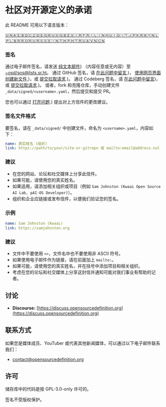 # 社区对开源定义的承诺

此 README 可用以下语言版本：
<!-- TRANSLATIONS_START -->
[🇺🇳](README.md)[🇦🇪](README-ar-AE.md)[🇧🇩](README-bn-BD.md)[🇨🇿](README-cs-CZ.md)[🇩🇪](README-de-DE.md)[🇬🇷](README-el-GR.md)[🇺🇸](README-en-US.md)[🇬🇧](README-en-GB.md)[🇪🇸](README-es-ES.md)[🇮🇷](README-fa-IR.md)[🇫🇷](README-fr-FR.md)[🇮🇱](README-he-IL.md)[🇮🇳](README-hi-IN.md)[🇭🇺](README-hu-HU.md)[🇮🇩](README-id-ID.md)[🇮🇹](README-it-IT.md)[🇯🇵](README-ja-JP.md)[🇰🇷](README-ko-KR.md)[🇲🇾](README-ms-MY.md)[🇳🇱](README-nl-NL.md)[🇵🇱](README-pl-PL.md)[🇧🇷](README-pt-BR.md)[🇷🇴](README-ro-RO.md)[🇷🇺](README-ru-RU.md)[🇷🇸](README-sr-RS.md)[🇸🇪](README-sv-SE.md)[🇮🇳](README-ta-IN.md)[🇹🇭](README-th-TH.md)[🇵🇭](README-tl-PH.md)[🇹🇷](README-tr-TR.md)[🇺🇦](README-uk-UA.md)[🇻🇳](README-vi-VN.md)[🇨🇳](README-zh-CN.md)
<!-- TRANSLATIONS_END -->

### 签名

通过电子邮件签名，请发送 [纯文本邮件](https://useplaintext.email/)) （内容任意或无内容）至 [~osd/sos@lists.sr.ht](mailto:~osd/sos@lists.sr.ht)。
通过 GitHub 签名，请 [在此问题中留言](https://github.com/OpenSourceDefinition/sos/issues/1),)， [使用网页界面创建新文件](https://github.com/OpenSourceDefinition/sos/new/main/_data/signed),)，或 [提交拉取请求](https://github.com/OpenSourceDefinition/sos/pulls).)。
通过 Codeberg 签名，请 [在此问题中留言](https://codeberg.org/osd/sos/issues/1))，或 [提交拉取请求](https://codeberg.org/osd/sos/pulls).)。
或者，fork 和克隆仓库，手动创建文件 `_data/signed/<username>.yaml`，然后提交和提交 PR。

您也可以通过 [打开问题](https://codeberg.org/osd/sos/issues).) 提出对上方信件的更改建议。

### 签名文件格式

要签名，请在 `_data/signed/` 中创建文件，命名为 `<username>.yaml`，内容如下：

```yaml
name: 真实姓名 (组织)
link: https://path/to/your/site-or-gitrepo 或 mailto:email@address.nul
```

### 建议
- 在您的网站、论坛和社交媒体上分享此信件。
- 如果可能，请使用您的真实姓名。
- 如果适用，请添加相关组织或项目（例如 `Sam Johnston (Kwaai Open Source AI Lab, pAI-OS Developer)`）。
- 组织和企业应链接或发布信件，以便我们验证您的签名。

### 示例

```yaml
name: Sam Johnston (Kwaai)
link: https://samjohnston.org
```

### 建议

- 文件中不要使用 `<>`，文件名中也不要使用非 ASCII 符号。
- 如果使用电子邮件作为链接，请在前面加上 `mailto:`。
- 如果可能，请使用您的真实姓名，并在括号中添加项目和相关组织。
- 考虑在您的论坛和社交媒体上分享这封信并通知可能对我们事业有帮助的记者。

## 讨论

- **Discourse:** [https://discuss.opensourcedefinition.org](https://discuss.opensourcedefinition.org)

## 联系方式
如果您是媒体成员、YouTuber 或代表其他新闻媒体，可以通过以下电子邮件联系我们：
- [contact@opensourcedefinition.org](mailto:contact@opensourcedefinition.org)

## 许可
储存库中的代码是按 GPL-3.0-only 许可的。

签名不受版权保护。